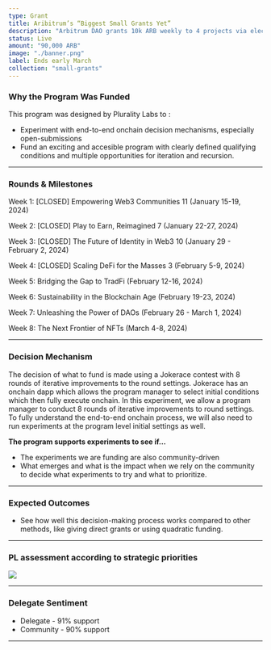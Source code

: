 ```yaml
---
type: Grant
title: Aribitrum’s “Biggest Small Grants Yet”
description: "Arbitrum DAO grants 10k ARB weekly to 4 projects via elected council, using Jokerace to test decentralized grant allocation."
status: Live
amount: "90,000 ARB"
image: "./banner.png"
label: Ends early March
collection: "small-grants"
---
```


### Why the Program Was Funded

This program was designed by Plurality Labs to :

- Experiment with end-to-end onchain decision mechanisms, especially open-submissions
- Fund an exciting and accesible program with clearly defined qualifying conditions and multiple opportunities for iteration and recursion.

---

### Rounds & Milestones

Week 1: [CLOSED] Empowering Web3 Communities 11 (January 15-19, 2024)

Week 2: [CLOSED] Play to Earn, Reimagined 7 (January 22-27, 2024)

Week 3: [CLOSED] The Future of Identity in Web3 10 (January 29 - February 2, 2024)

Week 4: [CLOSED] Scaling DeFi for the Masses 3 (February 5-9, 2024)

Week 5: Bridging the Gap to TradFi (February 12-16, 2024)

Week 6: Sustainability in the Blockchain Age (February 19-23, 2024)

Week 7: Unleashing the Power of DAOs (February 26 - March 1, 2024)

Week 8: The Next Frontier of NFTs (March 4-8, 2024)

---

### Decision Mechanism

The decision of what to fund is made using a Jokerace contest with 8 rounds of iterative improvements to the round settings.
Jokerace has an onchain dapp which allows the program manager to select initial conditions which then fully execute onchain. In this experiment, we allow a program manager to conduct 8 rounds of iterative improvements to round settings. To fully understand the end-to-end onchain process, we will also need to run experiments at the program level initial settings as well.

**The program supports experiments to see if…**

- The experiments we are funding are also community-driven
- What emerges and what is the impact when we rely on the community to decide what experiments to try and what to prioritize.

---

### Expected Outcomes

- See how well this decision-making process works compared to other methods, like giving direct grants or using quadratic funding.

---

### PL assessment according to strategic priorities

<div class="lg:w-1/2">

![](/images/graph.png)

</div>

---

### Delegate Sentiment

- Delegate - 91% support
- Community - 90% support

---
